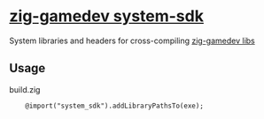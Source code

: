 # [zig-gamedev system-sdk](https://github.com/zig-gamedev/zig-gamedev/tree/main/libs/system-sdk)

System libraries and headers for cross-compiling [zig-gamedev libs](https://github.com/zig-gamedev/zig-gamedev#libraries)

## Usage
build.zig
```zig
    @import("system_sdk").addLibraryPathsTo(exe);
```
